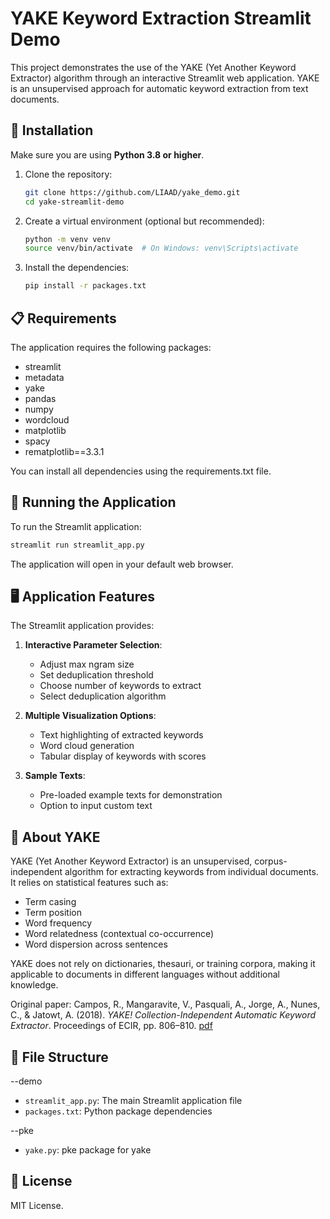 # YAKE Keyword Extraction Streamlit Demo

This project demonstrates the use of the YAKE (Yet Another Keyword Extractor) algorithm through an interactive Streamlit web application. YAKE is an unsupervised approach for automatic keyword extraction from text documents.

## 🔧 Installation

Make sure you are using **Python 3.8 or higher**.

1. Clone the repository:
   ```bash
   git clone https://github.com/LIAAD/yake_demo.git
   cd yake-streamlit-demo
   ```

2. Create a virtual environment (optional but recommended):
   ```bash
   python -m venv venv
   source venv/bin/activate  # On Windows: venv\Scripts\activate
   ```

3. Install the dependencies:
   ```bash
   pip install -r packages.txt
   ```

## 📋 Requirements

The application requires the following packages:
- streamlit
- metadata
- yake
- pandas
- numpy
- wordcloud
- matplotlib
- spacy
- rematplotlib==3.3.1

You can install all dependencies using the requirements.txt file.

## 🚀 Running the Application

To run the Streamlit application:

```bash
streamlit run streamlit_app.py
```

The application will open in your default web browser.

## 🖥️ Application Features

The Streamlit application provides:

1. **Interactive Parameter Selection**:
   - Adjust max ngram size
   - Set deduplication threshold
   - Choose number of keywords to extract
   - Select deduplication algorithm

2. **Multiple Visualization Options**:
   - Text highlighting of extracted keywords
   - Word cloud generation
   - Tabular display of keywords with scores

3. **Sample Texts**:
   - Pre-loaded example texts for demonstration
   - Option to input custom text

## 🧠 About YAKE

YAKE (Yet Another Keyword Extractor) is an unsupervised, corpus-independent algorithm for extracting keywords from individual documents. It relies on statistical features such as:

* Term casing
* Term position
* Word frequency
* Word relatedness (contextual co-occurrence)
* Word dispersion across sentences

YAKE does not rely on dictionaries, thesauri, or training corpora, making it applicable to documents in different languages without additional knowledge.

Original paper:
Campos, R., Mangaravite, V., Pasquali, A., Jorge, A., Nunes, C., & Jatowt, A. (2018). *YAKE! Collection-Independent Automatic Keyword Extractor*. Proceedings of ECIR, pp. 806–810.
[pdf](https://link.springer.com/chapter/10.1007/978-3-319-76941-7_80)

## 📂 File Structure

--demo
* `streamlit_app.py`: The main Streamlit application file
* `packages.txt`: Python package dependencies

--pke
* `yake.py`: pke package for yake

## 📃 License

MIT License.
